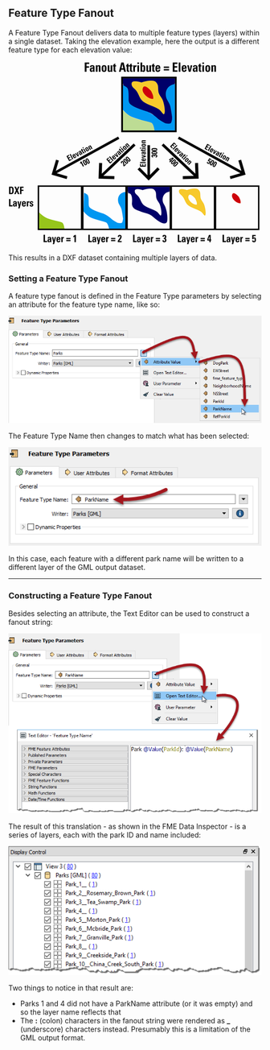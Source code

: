 ## Feature Type Fanout ##

A Feature Type Fanout delivers data to multiple feature types (layers) within a single dataset. Taking the elevation example, here the output is a different feature type for each elevation value:

![](./Images/4.013.FeatureTypeFanoutDiagram.png)

This results in a DXF dataset containing multiple layers of data.

### Setting a Feature Type Fanout ###

A feature type fanout is defined in the Feature Type parameters by selecting an attribute for the feature type name, like so:

![](./Images/4.014.SettingFeatureTypeFanout.png)

The Feature Type Name then changes to match what has been selected:

![](./Images/4.015.FeatureTypeFanoutFTName.png)

In this case, each feature with a different park name will be written to a different layer of the GML output dataset.

---

### Constructing a Feature Type Fanout ###

Besides selecting an attribute, the Text Editor can be used to construct a fanout string:

![](./Images/4.016.SettingFeatureTypeFanoutEditor.png)

The result of this translation - as shown in the FME Data Inspector - is a series of layers, each with the park ID and name included:

![](./Images/4.017.FeatureTypeFanoutResult.png)

Two things to notice in that result are:

- Parks 1 and 4 did not have a ParkName attribute (or it was empty) and so the layer name reflects that
- The **:** (colon) characters in the fanout string were rendered as **_** (underscore) characters instead. Presumably this is a limitation of the GML output format. 

